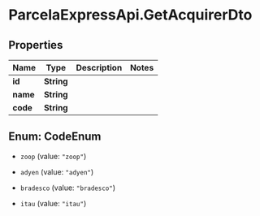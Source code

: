 # ParcelaExpressApi.GetAcquirerDto

## Properties

Name | Type | Description | Notes
------------ | ------------- | ------------- | -------------
**id** | **String** |  | 
**name** | **String** |  | 
**code** | **String** |  | 



## Enum: CodeEnum


* `zoop` (value: `"zoop"`)

* `adyen` (value: `"adyen"`)

* `bradesco` (value: `"bradesco"`)

* `itau` (value: `"itau"`)





